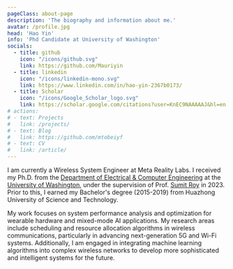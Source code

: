 ```yaml
---
pageClass: about-page
description: 'The biography and information about me.'
avatar: /profile.jpg
head: 'Hao Yin'
info: 'Phd Candidate at University of Washington'
socials:
  - title: github
    icon: "/icons/github.svg"
    link: https://github.com/Mauriyin
  - title: linkedin
    icon: "/icons/linkedin-mono.svg"
    link: https://www.linkedin.com/in/hao-yin-2367b0173/
  - title: Scholar
    icon: "/icons/Google_Scholar_logo.svg"
    link: https://scholar.google.com/citations?user=KnEC9NAAAAAJ&hl=en
# actions:
# - text: Projects
#   link: /projects/
# - text: Blog
#   link: https://github.com/mtobeiyf
# - text: CV
#   link: /article/
---
```


<AboutCard :frontmatter="$page.frontmatter" >

I am currently a Wireless System Engineer at Meta Reality Labs. I received my Ph.D. from the [Department of Electrical & Computer Engineering](https://www.ece.uw.edu/) at the [University of Washington](https://www.washington.edu/), under the supervision of Prof. [Sumit Roy](https://people.ece.uw.edu/roy/) in 2023. Prior to this, I earned my Bachelor's degree (2015-2019) from Huazhong University of Science and Technology.

My work focuses on system performance analysis and optimization for wearable hardware and mixed-mode AI applications. My research areas include scheduling and resource allocation algorithms in wireless communications, particularly in advancing next-generation 5G and Wi-Fi systems. Additionally, I am engaged in integrating machine learning algorithms into complex wireless networks to develop more sophisticated and intelligent systems for the future.

</AboutCard>

<style lang="stylus">

.theme-container.about-page .page
  background-color #e6ecf0
  min-height calc(100vh)
  
  .last-updated
    display none

</style>
